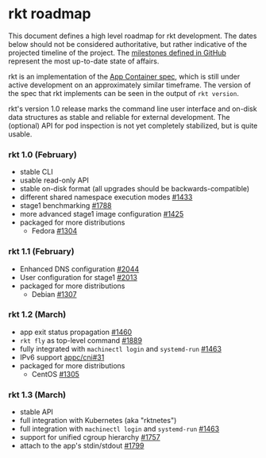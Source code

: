 # rkt roadmap

This document defines a high level roadmap for rkt development.
The dates below should not be considered authoritative, but rather indicative of the projected timeline of the project.
The [milestones defined in GitHub](https://github.com/coreos/rkt/milestones) represent the most up-to-date state of affairs.

rkt is an implementation of the [App Container spec](https://github.com/appc/spec), which is still under active development on an approximately similar timeframe.
The version of the spec that rkt implements can be seen in the output of `rkt version`.

rkt's version 1.0 release marks the command line user interface and on-disk data structures as stable and reliable for external development. The (optional) API for pod inspection is not yet completely stabilized, but is quite usable.

### rkt 1.0 (February)
- stable CLI
- usable read-only API
- stable on-disk format (all upgrades should be backwards-compatible)
- different shared namespace execution modes [#1433](https://github.com/coreos/rkt/issues/1433)
- stage1 benchmarking [#1788](https://github.com/coreos/rkt/issues/1788)
- more advanced stage1 image configuration [#1425](https://github.com/coreos/rkt/issues/1425)
- packaged for more distributions
  - Fedora [#1304](https://github.com/coreos/rkt/issues/1304)

### rkt 1.1 (February)

- Enhanced DNS configuration [#2044](https://github.com/coreos/rkt/issues/2044)
- User configuration for stage1 [#2013](https://github.com/coreos/rkt/issues/2013)
- packaged for more distributions
  - Debian [#1307](https://github.com/coreos/rkt/issues/1307)

### rkt 1.2 (March)

- app exit status propagation [#1460](https://github.com/coreos/rkt/issues/1460)
- `rkt fly` as top-level command [#1889](https://github.com/coreos/rkt/issues/1889)
- fully integrated with `machinectl login` and `systemd-run` [#1463](https://github.com/coreos/rkt/issues/1463)
- IPv6 support [appc/cni#31](https://github.com/appc/cni/issues/31)
- packaged for more distributions
  - CentOS [#1305](https://github.com/coreos/rkt/issues/1305)

### rkt 1.3 (March)

- stable API
- full integration with Kubernetes (aka "rktnetes")
- full integration with `machinectl login` and `systemd-run` [#1463](https://github.com/coreos/rkt/issues/1463)
- support for unified cgroup hierarchy [#1757](https://github.com/coreos/rkt/issues/1757)
- attach to the app's stdin/stdout [#1799](https://github.com/coreos/rkt/issues/1799)
